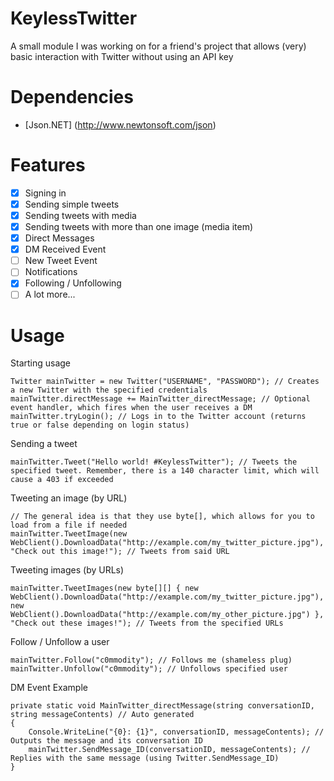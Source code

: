# KeylessTwitter
A small module I was working on for a friend's project that allows (very) basic interaction with Twitter without using an API key
# Dependencies
- [Json.NET] (http://www.newtonsoft.com/json)

# Features
- [x] Signing in
- [x] Sending simple tweets
- [x] Sending tweets with media
- [x] Sending tweets with more than one image (media item)
- [x] Direct Messages
- [x] DM Received Event
- [ ] New Tweet Event
- [ ] Notifications
- [x] Following / Unfollowing
- [ ] A lot more...

# Usage
Starting usage
```
Twitter mainTwitter = new Twitter("USERNAME", "PASSWORD"); // Creates a new Twitter with the specified credentials
mainTwitter.directMessage += MainTwitter_directMessage; // Optional event handler, which fires when the user receives a DM
mainTwitter.tryLogin(); // Logs in to the Twitter account (returns true or false depending on login status)
```
Sending a tweet
```
mainTwitter.Tweet("Hello world! #KeylessTwitter"); // Tweets the specified tweet. Remember, there is a 140 character limit, which will cause a 403 if exceeded
```
Tweeting an image (by URL)
```
// The general idea is that they use byte[], which allows for you to load from a file if needed
mainTwitter.TweetImage(new WebClient().DownloadData("http://example.com/my_twitter_picture.jpg"), "Check out this image!"); // Tweets from said URL
```
Tweeting images (by URLs)
```
mainTwitter.TweetImages(new byte[][] { new WebClient().DownloadData("http://example.com/my_twitter_picture.jpg"), new WebClient().DownloadData("http://example.com/my_other_picture.jpg") }, "Check out these images!"); // Tweets from the specified URLs
```
Follow / Unfollow a user
```
mainTwitter.Follow("c0mmodity"); // Follows me (shameless plug)
mainTwitter.Unfollow("c0mmodity"); // Unfollows specified user
```
DM Event Example
```
private static void MainTwitter_directMessage(string conversationID, string messageContents) // Auto generated
{
    Console.WriteLine("{0}: {1}", conversationID, messageContents); // Outputs the message and its conversation ID
    mainTwitter.SendMessage_ID(conversationID, messageContents); // Replies with the same message (using Twitter.SendMessage_ID)
}
```
